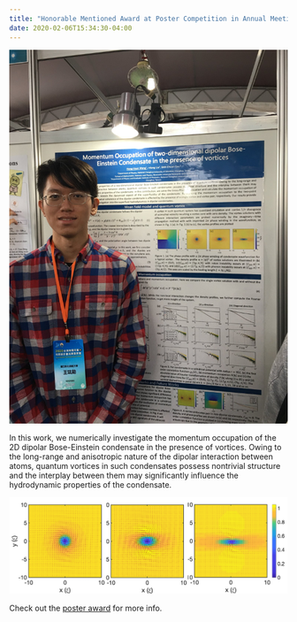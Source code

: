 ```yaml
---
title: "Honorable Mentioned Award at Poster Competition in Annual Meeting of the Physical Society of Taiwan"
date: 2020-02-06T15:34:30-04:00
---
```




![Figure_vortex](../assets/images/2020_APS_poster_henry_photo.jpg "Picture in the poster session")

In this work, we numerically investigate the momentum occupation of the 2D dipolar Bose-Einstein condensate in the presence of vortices.
Owing to the long-range and anisotropic nature of the dipolar interaction between atoms, quantum vortices in such condensates possess nontrivial structure and the interplay between them may significantly influence the hydrodynamic properties of the condensate.

![Figure_photo](../assets/images/dipolar_vortex.png "Quantum vortex in different dipolar interaction")

Check out the [poster award][poster-award-web] for more info.

[poster-award-web]: [https://jekyllrb.com/docs/home](https://tps2020.conf.tw/site/news_show.aspx?sid=1312&lang=en&pid=221)

